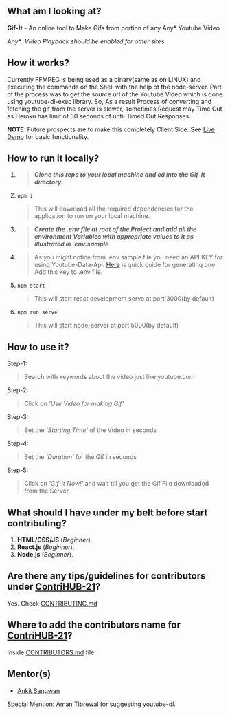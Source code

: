 ## What am I looking at?
**Gif-It** - An online tool to Make Gifs from portion of any Any* Youtube Video

*Any\*: Video Playback should be enabled for other sites*

## How it works?
Currently FFMPEG is being used as a binary(same as on LINUX) and executing the commands on the Shell with the help of the node-server. Part of the process was to get the source url of the Youtube Video which is done using youtube-dl-exec library. So, As a result
Process of converting and fetching the gif from the server is slower, sometimes Request may Time Out as Heroku has limit of 30 seconds of until Timed Out Responses.

**NOTE**: Future prospects are to make this completely Client Side. See [Live Demo](https://gif-it-now.herokuapp.com) for basic functionality.


## How to run it locally?
1. > ***Clone this repo to your local machine and cd into the Gif-It directory.***
2.     npm i
   > This will download all the required dependencies for the application to run on your local machine.
3. > ***Create the .env file at root of the Project and add all the environment Variables with appropriate values to it as illustrated in .env.sample***
4. > As you might notice from .env.sample file you need an API KEY for using Youtube-Data-Api. [Here](https://www.youtube.com/watch?v=N18czV5tj5o) is quick guide for generating one. Add this key to .env file.
5.     npm start
   > This will start react development serve at port 3000(by default)
6.     npm run serve
   > This will start node-server at port 5000(by default)
   
## How to use it?
Step-1:
> Search with keywords about the video just like youtube.com
> 
Step-2:
> Click on *'Use Video for making Gif'*

Step-3:
> Set the *'Starting Time'* of the Video in seconds

Step-4:
> Set the *'Duration'* for the Gif in seconds

Step-5:
> Click on *'Gif-It Now!'* and wait till you get the Gif File downloaded from the Server.


## What should I have under my belt before start contributing?
1. **HTML/CSS/JS** (*Beginner*).
2. **React.js** (*Beginner*).
3. **Node.js** (*Beginner*).

## Are there any tips/guidelines for contributors under [ContriHUB-21](http://contrihub21.herokuapp.com/)?
Yes. Check [CONTRIBUTING.md](CONTRIBUTING.md)

## Where to add the contributors name for [ContriHUB-21](http://contrihub21.herokuapp.com/)?
Inside [CONTRIBUTORS.md](CONTRIBUTORS.md) file.

## Mentor(s)
* [Ankit Sangwan](https://github.com/ankitsangwan1999)

Special Mention: [Aman Tibrewal](https://github.com/amantibrewal310) for suggesting youtube-dl.
